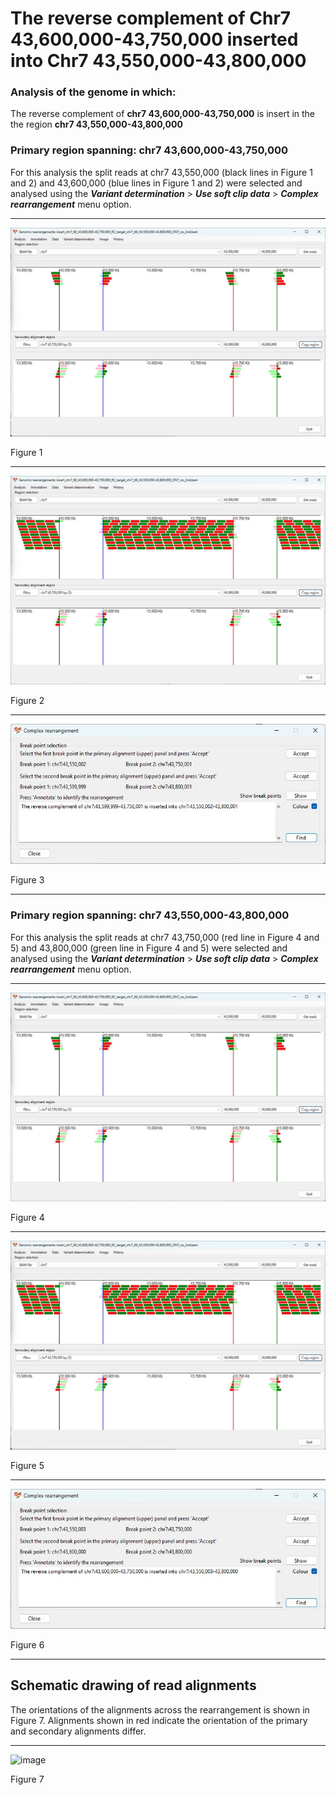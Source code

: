 # The reverse complement of Chr7 43,600,000-43,750,000  inserted into Chr7 43,550,000-43,800,000

### Analysis of the genome in which: 

The reverse complement of **chr7 43,600,000-43,750,000** is insert in the the region **chr7 43,550,000-43,800,000**

### Primary region spanning: chr7 43,600,000-43,750,000 

For this analysis the split reads at chr7 43,550,000 (black lines in Figure 1 and 2) and 43,600,000 (blue lines in Figure 1 and 2) were selected and analysed using the ___Variant determination___ > ___Use soft clip data___ > ___Complex rearrangement___ menu option.<hr />

![image](images/insert_chr7_60_43,600,000-43,750,000_RC_target_chr7_60_43,550,000-43,800,000_ONT_no_2nd_1.jpg)

Figure 1

<hr />

![image](images/insert_chr7_60_43,600,000-43,750,000_RC_target_chr7_60_43,550,000-43,800,000_ONT_no_2nd_1_all.jpg)

Figure 2

<hr />

![image](images/insert_chr7_60_43,600,000-43,750,000_RC_target_chr7_60_43,550,000-43,800,000_ONT_no_2nd_1_results.jpg)

Figure 3

<hr />

### Primary region spanning: chr7 43,550,000-43,800,000

For this analysis the split reads at chr7 43,750,000 (red line in Figure 4 and  5) and 43,800,000 (green line in Figure 4 and 5) were selected and analysed using the ___Variant determination___ > ___Use soft clip data___ > ___Complex rearrangement___ menu option.<hr />

![image](images/insert_chr7_60_43,600,000-43,750,000_RC_target_chr7_60_43,550,000-43,800,000_ONT_no_2nd_2.jpg)

Figure 4

<hr />

![image](images/insert_chr7_60_43,600,000-43,750,000_RC_target_chr7_60_43,550,000-43,800,000_ONT_no_2nd_2_all.jpg)

Figure 5

<hr />

![image](images/insert_chr7_60_43,600,000-43,750,000_RC_target_chr7_60_43,550,000-43,800,000_ONT_no_2nd_2_results.jpg)

Figure 6

<hr />

## Schematic drawing of read alignments

The orientations of the alignments across the rearrangement is shown in Figure 7. Alignments shown in red indicate the orientation of the primary and secondary alignments differ.

<hr />

![image](images/jpg)

Figure 7

